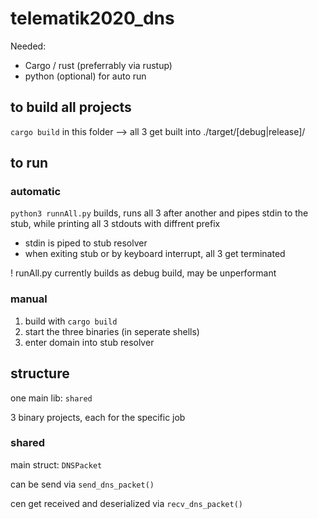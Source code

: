 # telematik2020_dns

Needed:
- Cargo / rust (preferrably via rustup)
- python (optional) for auto run

## to build all projects
`cargo build` in this folder --> all 3 get built into ./target/[debug|release]/

## to run

### automatic
`python3 runnAll.py` builds, runs all 3 after another and pipes stdin to the stub, while printing all 3 stdouts with diffrent prefix

- stdin is piped to stub resolver
- when exiting stub or by keyboard interrupt, all 3 get terminated

! runAll.py currently builds as debug build, may be unperformant

### manual
1. build with `cargo build`
2. start the three binaries (in seperate shells)
3. enter domain into stub resolver

## structure

one main lib: `shared`

3 binary projects, each for the specific job

### shared

main struct: `DNSPacket`

can be send via `send_dns_packet()`

cen get received and deserialized via `recv_dns_packet()`